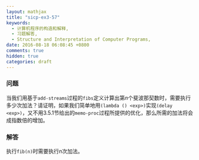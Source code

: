 ```yaml
---
layout: mathjax
title: "sicp-ex3-57"
keywords:
  - 计算机程序的构造和解释,
  - 习题解答,
  - Structure and Interpretation of Computer Programs,
date: 2016-08-18 06:08:45 +0800
comments: true
hidden: true
categories: draft
---
```


### 问题

当我们用基于`add-streams`过程的`fibs`定义计算出第$n$个斐波那契数时，需要执行多少次加法？请证明，如果我们简单地用`(lambda () <exp>)`实现`(delay <exp>)`，又不用3.5.1节给出的`memo-proc`过程所提供的优化，那么所需的加法将会成指数倍的增加。

### 解答

执行`fib(n)`时需要执行$n$次加法。
